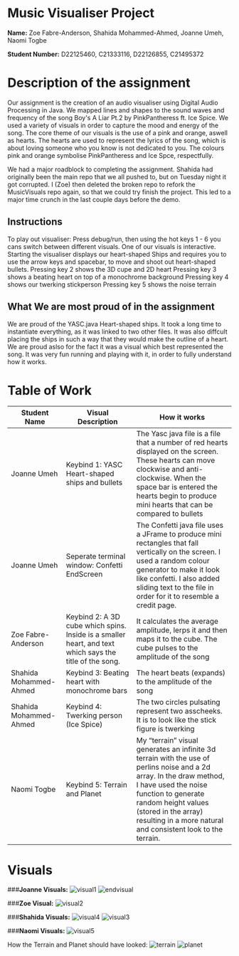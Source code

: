 # Music Visualiser Project


**Name:** Zoe Fabre-Anderson, Shahida Mohammed-Ahmed, Joanne Umeh, Naomi Togbe


**Student Number:** D22125460, C21333116, D22126855, C21495372


# Description of the assignment
Our assignment is the creation of an audio visualiser using Digital Audio Processing in Java. We mapped lines and shapes to the sound waves and frequency of the song Boy's A Liar Pt.2 by PinkPantheress ft. Ice Spice. We used a variety of visuals in order to capture the mood and energy of the song. The core theme of our visuals is the use of a pink and orange, aswell as hearts. The hearts are used to represent the lyrics of the song, which is about loving someone who you know is not dedicated to you. The colours pink and orange symbolise PinkPantheress and Ice Spce, respectfully.

We had a major roadblock to completing the assignment. Shahida had originally been the main repo that we all pushed to, but on Tuesday night it got corrupted. I (Zoe) then deleted the broken repo to refork the MusicVisuals repo again, so that we could try finish the project. This led to a major time crunch in the last couple days before the demo.

## Instructions
To play out visualiser: Press debug/run, then using the hot keys 1 - 6 you cans switch between different visuals. 
One of our visuals is interactive. 
Starting the visualiser displays our heart-shaped Ships and requires you to use the arrow keys and spacebar, to move and shoot out heart-shaped bullets.
Pressing key 2 shows the 3D cupe and 2D heart
Pressing key 3 shows a beating heart on top of a monochrome background
Pressing key 4 shows our twerking stickperson
Pressing key 5 shows the noise terrain


## What We are most proud of in the assignment
We are proud of the YASC.java Heart-shaped ships. It took a long time to instantiate everything, as it was linked to two other files. It was also diffcult placing the ships in such a way that they would make the outline of a heart. We are proud aslso for the fact it was a visual which best represented the song. It was very fun running and playing with it, in order to fully understand how it works. 


# Table of Work
| Student Name | Visual Description | How it works |
|-----------|-----------|-----------|
| Joanne Umeh | Keybind 1: YASC Heart-shaped ships and bullets | The Yasc java file is a file that a number of red hearts displayed on the screen. These hearts can move clockwise and anti-clockwise. When the space bar is entered the hearts begin to produce mini hearts that can be compared to bullets |
| Joanne Umeh | Seperate terminal window: Confetti EndScreen | The Confetti java file uses a JFrame to produce mini rectangles that fall vertically on the screen. I used a random colour generator to make it look like confetti. I also added sliding text to the file in order for it to resemble a credit page. |
| Zoe Fabre-Anderson | Keybind 2: A 3D cube which spins. Inside is a smaller heart, and text which says the title of the song. | It calculates the average amplitude, lerps it and then maps it to the cube. The cube pulses to the amplitude of the song |
| Shahida Mohammed-Ahmed | Keybind 3: Beating heart with monochrome bars | The heart beats (expands) to the amplitude of the song |
| Shahida Mohammed-Ahmed | Keybind 4: Twerking person (Ice Spice) | The two circles pulsating represent two asscheeks. It is to look like the stick figure is twerking |
| Naomi Togbe | Keybind 5: Terrain and Planet | My “terrain” visual generates an infinite 3d terrain with the use of perlins noise and a 2d array.  In the draw method, I have used the noise function to generate random height values (stored in the array) resulting in a more natural and consistent look to the terrain. |


# Visuals
###**Joanne Visuals:**
![visual1](https://user-images.githubusercontent.com/123522743/236204085-2a4d5482-c31d-4d0a-8669-4c157f02e08f.png)
![endvisual](https://user-images.githubusercontent.com/123522743/236352899-014b55d0-6761-4def-8d65-3eb08bb54530.png)


###**Zoe Visual:**
![visual2](https://user-images.githubusercontent.com/123522743/236352923-1c00da69-1360-4660-92f7-8a28228cfaca.png)


###**Shahida Visuals:**
![visual4](https://user-images.githubusercontent.com/123522743/236352671-c68cf352-cdac-4e60-8d8b-7bcea882d5cd.png)
![visual3](https://user-images.githubusercontent.com/123522743/236352687-98935d04-ab65-4eba-ad23-a1fad030bd58.png)


###**Naomi Visuals:**
![visual5](https://user-images.githubusercontent.com/123522743/236352943-3fbc7fc7-ffa0-4724-b99b-15c971a0c1a1.png)

How the Terrain and Planet should have looked:
![terrain](https://user-images.githubusercontent.com/123522743/236352981-1f4f4c0b-8f6b-4c57-8d2c-23743bd96cfe.PNG)
![planet](https://user-images.githubusercontent.com/123522743/236352997-e50512c5-c4bc-4be3-ab80-4ddbe09cd410.PNG)

